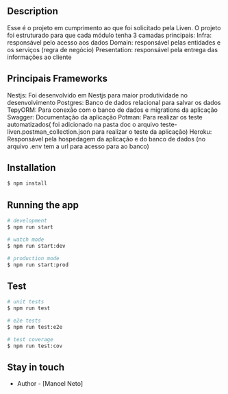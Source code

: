 
## Description
Esse é o projeto em cumprimento ao que foi solicitado pela Liven. O projeto foi estruturado para que cada módulo tenha 3 camadas principais: 
Infra: responsável pelo acesso aos dados
Domain:  responsável pelas entidades e os serviços (regra de negócio)
Presentation: responsável pela entrega das informações ao cliente

## Principais Frameworks

Nestjs: Foi desenvolvido em Nestjs para maior produtividade no desenvolvimento
Postgres: Banco de dados relacional para salvar os dados 
TepyORM: Para conexão com o banco de dados e migrations da aplicação
Swagger: Documentação da aplicação
Potman: Para realizar os teste automatizados( foi adicionado na pasta doc o arquivo teste-liven.postman_collection.json para realizar o teste da aplicação)
Heroku: Responsável pela hospedagem da aplicação e do banco de dados (no arquivo .env  tem a url para acesso para ao banco)


## Installation

```bash
$ npm install
```

## Running the app

```bash
# development
$ npm run start

# watch mode
$ npm run start:dev

# production mode
$ npm run start:prod
```

## Test

```bash
# unit tests
$ npm run test

# e2e tests
$ npm run test:e2e

# test coverage
$ npm run test:cov
```

## Stay in touch

- Author - [Manoel Neto]


